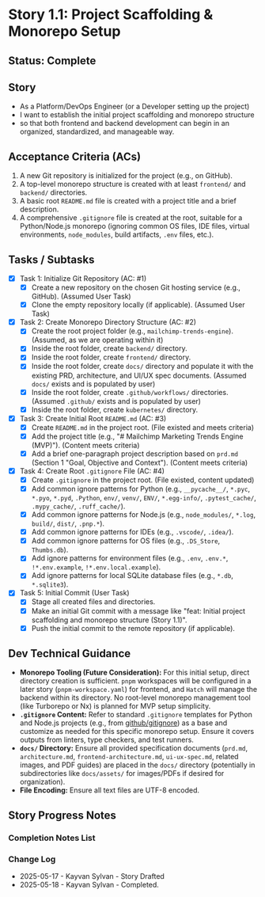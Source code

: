 # Story 1.1: Project Scaffolding & Monorepo Setup

## Status: Complete

## Story

- As a Platform/DevOps Engineer (or a Developer setting up the project)
- I want to establish the initial project scaffolding and monorepo structure
- so that both frontend and backend development can begin in an organized, standardized, and manageable way.

## Acceptance Criteria (ACs)

1. A new Git repository is initialized for the project (e.g., on GitHub).
2. A top-level monorepo structure is created with at least `frontend/` and `backend/` directories.
3. A basic root `README.md` file is created with a project title and a brief description.
4. A comprehensive `.gitignore` file is created at the root, suitable for a Python/Node.js monorepo (ignoring common OS files, IDE files, virtual environments, `node_modules`, build artifacts, `.env` files, etc.).

## Tasks / Subtasks

- [x] Task 1: Initialize Git Repository (AC: #1)
  - [x] Create a new repository on the chosen Git hosting service (e.g., GitHub). (Assumed User Task)
  - [x] Clone the empty repository locally (if applicable). (Assumed User Task)
- [x] Task 2: Create Monorepo Directory Structure (AC: #2)
  - [x] Create the root project folder (e.g., `mailchimp-trends-engine`). (Assumed, as we are operating within it)
  - [x] Inside the root folder, create `backend/` directory.
  - [x] Inside the root folder, create `frontend/` directory.
  - [x] Inside the root folder, create `docs/` directory and populate it with the existing PRD, architecture, and UI/UX spec documents. (Assumed `docs/` exists and is populated by user)
  - [x] Inside the root folder, create `.github/workflows/` directories. (Assumed `.github/` exists and is populated by user)
  - [x] Inside the root folder, create `kubernetes/` directory.
- [x] Task 3: Create Initial Root `README.md` (AC: #3)
  - [x] Create `README.md` in the project root. (File existed and meets criteria)
  - [x] Add the project title (e.g., "# Mailchimp Marketing Trends Engine (MVP)"). (Content meets criteria)
  - [x] Add a brief one-paragraph project description based on `prd.md` (Section 1 "Goal, Objective and Context"). (Content meets criteria)
- [x] Task 4: Create Root `.gitignore` File (AC: #4)
  - [x] Create `.gitignore` in the project root. (File existed, content updated)
  - [x] Add common ignore patterns for Python (e.g., `__pycache__/`, `*.pyc`, `*.pyo`, `*.pyd`, `.Python`, `env/`, `venv/`, `ENV/`, `*.egg-info/`, `.pytest_cache/`, `.mypy_cache/`, `.ruff_cache/`).
  - [x] Add common ignore patterns for Node.js (e.g., `node_modules/`, `*.log`, `build/`, `dist/`, `.pnp.*`).
  - [x] Add common ignore patterns for IDEs (e.g., `.vscode/`, `.idea/`).
  - [x] Add common ignore patterns for OS files (e.g., `.DS_Store`, `Thumbs.db`).
  - [x] Add ignore patterns for environment files (e.g., `.env`, `.env.*`, `!*.env.example`, `!*.env.local.example`).
  - [x] Add ignore patterns for local SQLite database files (e.g., `*.db`, `*.sqlite3`).
- [x] Task 5: Initial Commit (User Task)
  - [x] Stage all created files and directories.
  - [x] Make an initial Git commit with a message like "feat: Initial project scaffolding and monorepo structure (Story 1.1)".
  - [x] Push the initial commit to the remote repository (if applicable).

## Dev Technical Guidance

- **Monorepo Tooling (Future Consideration):** For this initial setup, direct directory creation is sufficient. `pnpm` workspaces will be configured in a later story (`pnpm-workspace.yaml`) for frontend, and `Hatch` will manage the backend within its directory. No root-level monorepo management tool (like Turborepo or Nx) is planned for MVP setup simplicity.
- **`.gitignore` Content:** Refer to standard `.gitignore` templates for Python and Node.js projects (e.g., from [github/gitignore](https://github.com/github/gitignore)) as a base and customize as needed for this specific monorepo setup. Ensure it covers outputs from linters, type checkers, and test runners.
- **`docs/` Directory:** Ensure all provided specification documents (`prd.md`, `architecture.md`, `frontend-architecture.md`, `ui-ux-spec.md`, related images, and PDF guides) are placed in the `docs/` directory (potentially in subdirectories like `docs/assets/` for images/PDFs if desired for organization).
- **File Encoding:** Ensure all text files are UTF-8 encoded.

## Story Progress Notes

### Completion Notes List

### Change Log

- 2025-05-17 - Kayvan Sylvan - Story Drafted
- 2025-05-18 - Kayvan Sylvan - Completed.
